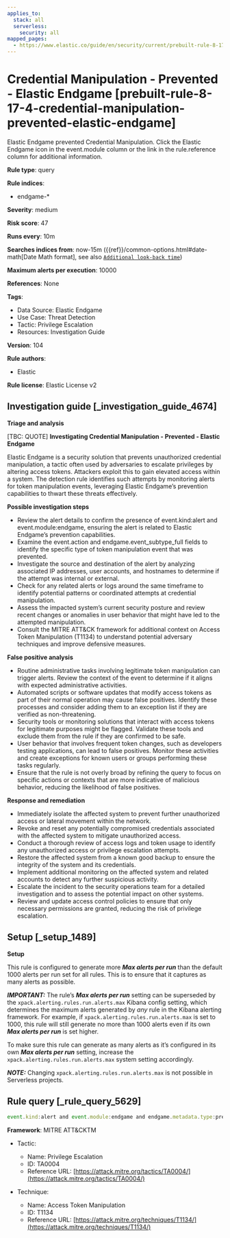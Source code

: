 ```yaml
---
applies_to:
  stack: all
  serverless:
    security: all
mapped_pages:
  - https://www.elastic.co/guide/en/security/current/prebuilt-rule-8-17-4-credential-manipulation-prevented-elastic-endgame.html
---
```


# Credential Manipulation - Prevented - Elastic Endgame [prebuilt-rule-8-17-4-credential-manipulation-prevented-elastic-endgame]

Elastic Endgame prevented Credential Manipulation. Click the Elastic Endgame icon in the event.module column or the link in the rule.reference column for additional information.

**Rule type**: query

**Rule indices**:

* endgame-*

**Severity**: medium

**Risk score**: 47

**Runs every**: 10m

**Searches indices from**: now-15m ({{ref}}/common-options.html#date-math[Date Math format], see also [`Additional look-back time`](docs-content://solutions/security/detect-and-alert/create-detection-rule.md#rule-schedule))

**Maximum alerts per execution**: 10000

**References**: None

**Tags**:

* Data Source: Elastic Endgame
* Use Case: Threat Detection
* Tactic: Privilege Escalation
* Resources: Investigation Guide

**Version**: 104

**Rule authors**:

* Elastic

**Rule license**: Elastic License v2

## Investigation guide [_investigation_guide_4674]

**Triage and analysis**

[TBC: QUOTE]
**Investigating Credential Manipulation - Prevented - Elastic Endgame**

Elastic Endgame is a security solution that prevents unauthorized credential manipulation, a tactic often used by adversaries to escalate privileges by altering access tokens. Attackers exploit this to gain elevated access within a system. The detection rule identifies such attempts by monitoring alerts for token manipulation events, leveraging Elastic Endgame’s prevention capabilities to thwart these threats effectively.

**Possible investigation steps**

* Review the alert details to confirm the presence of event.kind:alert and event.module:endgame, ensuring the alert is related to Elastic Endgame’s prevention capabilities.
* Examine the event.action and endgame.event_subtype_full fields to identify the specific type of token manipulation event that was prevented.
* Investigate the source and destination of the alert by analyzing associated IP addresses, user accounts, and hostnames to determine if the attempt was internal or external.
* Check for any related alerts or logs around the same timeframe to identify potential patterns or coordinated attempts at credential manipulation.
* Assess the impacted system’s current security posture and review recent changes or anomalies in user behavior that might have led to the attempted manipulation.
* Consult the MITRE ATT&CK framework for additional context on Access Token Manipulation (T1134) to understand potential adversary techniques and improve defensive measures.

**False positive analysis**

* Routine administrative tasks involving legitimate token manipulation can trigger alerts. Review the context of the event to determine if it aligns with expected administrative activities.
* Automated scripts or software updates that modify access tokens as part of their normal operation may cause false positives. Identify these processes and consider adding them to an exception list if they are verified as non-threatening.
* Security tools or monitoring solutions that interact with access tokens for legitimate purposes might be flagged. Validate these tools and exclude them from the rule if they are confirmed to be safe.
* User behavior that involves frequent token changes, such as developers testing applications, can lead to false positives. Monitor these activities and create exceptions for known users or groups performing these tasks regularly.
* Ensure that the rule is not overly broad by refining the query to focus on specific actions or contexts that are more indicative of malicious behavior, reducing the likelihood of false positives.

**Response and remediation**

* Immediately isolate the affected system to prevent further unauthorized access or lateral movement within the network.
* Revoke and reset any potentially compromised credentials associated with the affected system to mitigate unauthorized access.
* Conduct a thorough review of access logs and token usage to identify any unauthorized access or privilege escalation attempts.
* Restore the affected system from a known good backup to ensure the integrity of the system and its credentials.
* Implement additional monitoring on the affected system and related accounts to detect any further suspicious activity.
* Escalate the incident to the security operations team for a detailed investigation and to assess the potential impact on other systems.
* Review and update access control policies to ensure that only necessary permissions are granted, reducing the risk of privilege escalation.


## Setup [_setup_1489]

**Setup**

This rule is configured to generate more ***Max alerts per run*** than the default 1000 alerts per run set for all rules. This is to ensure that it captures as many alerts as possible.

***IMPORTANT:*** The rule’s ***Max alerts per run*** setting can be superseded by the `xpack.alerting.rules.run.alerts.max` Kibana config setting, which determines the maximum alerts generated by *any* rule in the Kibana alerting framework. For example, if `xpack.alerting.rules.run.alerts.max` is set to 1000, this rule will still generate no more than 1000 alerts even if its own ***Max alerts per run*** is set higher.

To make sure this rule can generate as many alerts as it’s configured in its own ***Max alerts per run*** setting, increase the `xpack.alerting.rules.run.alerts.max` system setting accordingly.

***NOTE:*** Changing `xpack.alerting.rules.run.alerts.max` is not possible in Serverless projects.


## Rule query [_rule_query_5629]

```js
event.kind:alert and event.module:endgame and endgame.metadata.type:prevention and (event.action:token_manipulation_event or endgame.event_subtype_full:token_manipulation_event)
```

**Framework**: MITRE ATT&CKTM

* Tactic:

    * Name: Privilege Escalation
    * ID: TA0004
    * Reference URL: [https://attack.mitre.org/tactics/TA0004/](https://attack.mitre.org/tactics/TA0004/)

* Technique:

    * Name: Access Token Manipulation
    * ID: T1134
    * Reference URL: [https://attack.mitre.org/techniques/T1134/](https://attack.mitre.org/techniques/T1134/)



